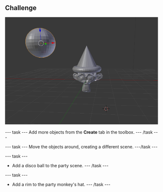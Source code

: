 ## Challenge

![A 3d scene containing a monkey with a party hat on. There is a disco ball floating in the air and the party hat has a rim.](images/challenge.png)

--- task ---
Add more objects from the **Create** tab in the toolbox.
--- /task ---

--- task ---
Move the objects around, creating a different scene.
---/task ---

--- task ---
+ Add a disco ball to the party scene.
--- /task ---

--- task ---
+ Add a rim to the party monkey's hat.
--- /task ---
